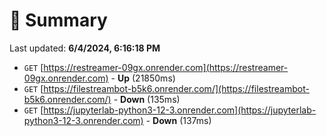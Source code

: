 # 📖 Summary
Last updated: **6/4/2024, 6:16:18 PM**

- `GET` [https://restreamer-09gx.onrender.com](https://restreamer-09gx.onrender.com) - **Up** (21850ms)
- `GET` [https://filestreambot-b5k6.onrender.com/](https://filestreambot-b5k6.onrender.com/) - **Down** (135ms)
- `GET` [https://jupyterlab-python3-12-3.onrender.com](https://jupyterlab-python3-12-3.onrender.com) - **Down** (137ms)
